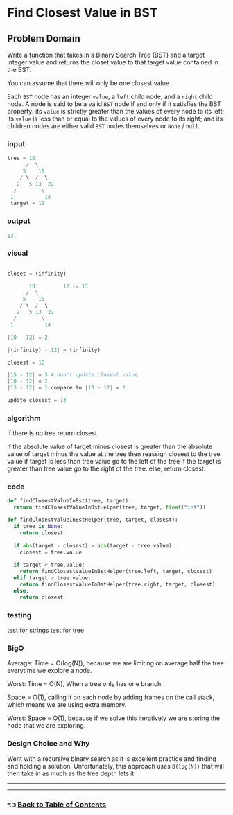 # Find Closest Value in BST

## Problem Domain

Write a function that takes in a Binary Search Tree (BST) and a target integer value and returns the closet value to that target value contained in the BST.

You can assume that there will only be one closest value.

Each `BST` node has an integer `value`, a `left` child node, and a `right` child node. A node is said to be a valid `BST` node if and only if it satisfies the BST property: its `value` is strictly greater than the values of every node to its left; its `value` is less than or equal to the values of every node to its right; and its children nodes are either valid `BST` nodes themselves or `None` / `null`.

### **input**

```python
tree = 10
      /  \
     5    15
    / \  /  \ 
   2   5 13  22
  /        \
 1          14
 target = 12   
```

### **output**

```python
13
```

### **visual**

```python

closet = (infinity)

       10         12 -> 13
      /  \
     5    15
    / \  /  \ 
   2   5 13  22
  /        \
 1          14

|10 - 12| = 2

|(infinity) - 12| = (infinity)

closest = 10

|15 - 12| = 3 # don't update closest value
|10 - 12| = 2
|13 - 12| = 1 compare to |10 - 12| = 2

update closest = 13

```

### **algorithm**

if there is no tree
return closest

if the absolute value of target minus closest is greater than the absolute value of target minus the value at the tree
then reassign closest to the tree value
if target is less than tree value
go to the left of the tree
if the target is greater than tree value
go to the right of the tree.
else, return closest.

### **code**

```python
def findClosestValueInBst(tree, target):
  return findClosestValueInBstHelper(tree, target, float("inf"))

def findClosestValueInBstHelper(tree, target, closest):
  if tree is None:
    return closest
  
  if abs(target - closest) > abs(target - tree.value):
    closest = tree.value
  
  if target < tree.value:
    return findClosestValueInBstHelper(tree.left, target, closest)
  elif target > tree.value:
    return findClosestValueInBstHelper(tree.right, target, closest)
  else: 
    return closest

```

### **testing**

test for strings
test for tree

### **BigO**

Average: Time = O(log(N)), because we are limiting on average half the tree everytime we explore a node.

Worst: Time = O(N), When a tree only has one branch.

Space = O(1), calling it on each node by adding frames on the call stack, which means we are using extra memory.

Worst: Space = O(1), because if we solve this iteratively we are storing the node that we are exploring.

### **Design Choice and Why**

Went with a recursive binary search as it is excellent practice and finding and holding a solution. Unfortunately, this approach uses `O(log(N))` that will then take in as much as the tree depth lets it.

-----

-----

### 👈 [Back to Table of Contents](../toc.md)
